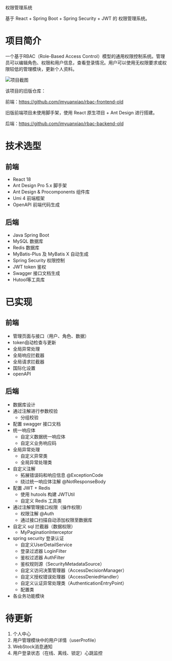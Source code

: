 权限管理系统

基于 React + Spring Boot + Spring Security + JWT 的 权限管理系统。

# 项目简介

一个基于RBAC（Role-Based Access Control）模型的通用权限控制系统。管理员可以编辑角色、权限和用户信息，查看登录情况。用户可以使用无权限要求或权限较低的管理模块，更新个人资料。

![项目截图](https://img1.imgtp.com/2023/06/12/2fS6fxzd.png)


该项目的旧版仓库：

前端：https://github.com/imyuanxiao/rbac-frontend-old

旧版前端项目未使用脚手架，使用 React 原生项目 + Ant Design 进行搭建。

后端：https://github.com/imyuanxiao/rbac-backend-old

# 技术选型

## 前端

- React 18
- Ant Design Pro 5.x 脚手架
- Ant Design & Procomponents 组件库
- Umi 4 前端框架
- OpenAPI 前端代码生成

## 后端

- Java Spring Boot
- MySQL 数据库
- Redis 数据库
- MyBatis-Plus 及 MyBatis X 自动生成
- Spring Security 权限控制
- JWT token 鉴权
- Swagger 接口文档生成
- Hutool等工具库

# 已实现

## 前端

- 管理页面与接口（用户、角色、数据）
- token自动检查与更新
- 全局异常处理
- 全局响应拦截器
- 全局请求拦截器
- 国际化设置
- openAPI

## 后端

- 数据库设计
- 通过注解进行参数校验
  - 分组校验
- 配置 swagger 接口文档
- 统一响应体
  - 自定义数据统一响应体
  - 自定义业务响应码
- 全局异常处理
  - 自定义异常类
  - 全局异常处理类
- 自定义注解
  - 拓展错误码和响应信息 @ExceptionCode
  - 绕过统一响应体注解 @NotResponseBody
- 配置 JWT + Redis
  - 使用 hutools 构建 JWTUtil
  - 自定义 Redis 工具类
- 通过注解管理接口权限（操作权限）
  - 权限注解 @Auth
  - 通过接口扫描自动添加权限至数据库
- 自定义 sql 拦截器（数据权限）
  - MyPaginationInterceptor
- spring security 登录认证
  - 自定义UserDetailService
  - 登录过滤器 LoginFilter
  - 鉴权过滤器 AuthFilter
  - 鉴权规则源（SecurityMetadataSource）
  - 自定义访问决策管理器（AccessDecisionManager）
  - 自定义授权错误处理器（AccessDeniedHandler）
  - 自定义认证异常处理类（AuthenticationEntryPoint）
  - 配置类
- 各业务功能模块

# 待更新

1. 个人中心
2. 用户管理模块中的用户详情（userProfile）
3. WebStock消息通知
4. 用户登录状态（在线、离线、锁定）心跳监控











